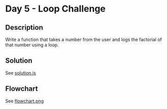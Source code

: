 # Day 5 - Loop Challenge

## Description
Write a function that takes a number from the user and logs the factorial of that number using a loop.

## Solution
See [solution.js](./solution.js)

## Flowchart
See [flowchart.png](./flowchart.png)